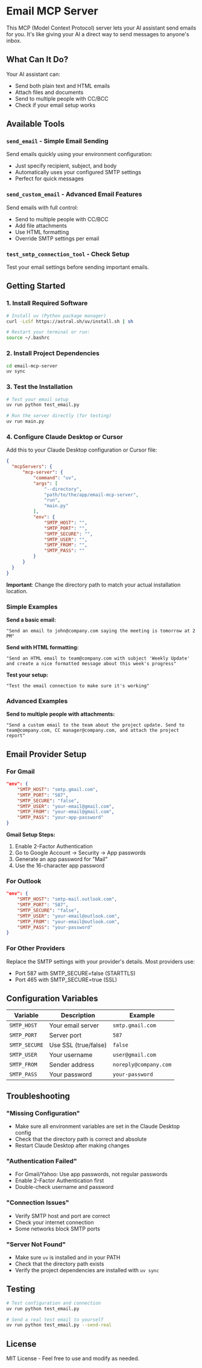 # Email MCP Server

This MCP (Model Context Protocol) server lets your AI assistant send emails for you. It's like giving your AI a direct way to send messages to anyone's inbox.

## What Can It Do?

Your AI assistant can:

- Send both plain text and HTML emails
- Attach files and documents
- Send to multiple people with CC/BCC
- Check if your email setup works

## Available Tools

### `send_email` - Simple Email Sending
Send emails quickly using your environment configuration:
- Just specify recipient, subject, and body
- Automatically uses your configured SMTP settings
- Perfect for quick messages

### `send_custom_email` - Advanced Email Features
Send emails with full control:
- Send to multiple people with CC/BCC
- Add file attachments
- Use HTML formatting
- Override SMTP settings per email

### `test_smtp_connection_tool` - Check Setup
Test your email settings before sending important emails.

## Getting Started

### 1. Install Required Software

```bash
# Install uv (Python package manager)
curl -LsSf https://astral.sh/uv/install.sh | sh

# Restart your terminal or run:
source ~/.bashrc
```

### 2. Install Project Dependencies

```bash
cd email-mcp-server
uv sync
```

### 3. Test the Installation

```bash
# Test your email setup
uv run python test_email.py

# Run the server directly (for testing)
uv run main.py
```

### 4. Configure Claude Desktop or Cursor

Add this to your Claude Desktop configuration or Cursor file:
```json
{
  "mcpServers": {
      "mcp-server": {
          "command": "uv",
          "args": [
              "--directory",
              "path/to/the/app/email-mcp-server",
              "run",
              "main.py"
          ],
          "env": {
              "SMTP_HOST": "",
              "SMTP_PORT": "",
              "SMTP_SECURE": "",
              "SMTP_USER": "",
              "SMTP_FROM": "",
              "SMTP_PASS": ""
          }
      }
  }
}
```

**Important**: Change the directory path to match your actual installation location.

### Simple Examples

**Send a basic email:**
```
"Send an email to john@company.com saying the meeting is tomorrow at 2 PM"
```

**Send with HTML formatting:**
```
"Send an HTML email to team@company.com with subject 'Weekly Update' and create a nice formatted message about this week's progress"
```

**Test your setup:**
```
"Test the email connection to make sure it's working"
```

### Advanced Examples

**Send to multiple people with attachments:**
```
"Send a custom email to the team about the project update. Send to team@company.com, CC manager@company.com, and attach the project report"
```

## Email Provider Setup

### For Gmail
```json
"env": {
    "SMTP_HOST": "smtp.gmail.com",
    "SMTP_PORT": "587",
    "SMTP_SECURE": "false",
    "SMTP_USER": "your-email@gmail.com",
    "SMTP_FROM": "your-email@gmail.com",
    "SMTP_PASS": "your-app-password"
}
```

**Gmail Setup Steps:**
1. Enable 2-Factor Authentication
2. Go to Google Account → Security → App passwords
3. Generate an app password for "Mail"
4. Use the 16-character app password

### For Outlook
```json
"env": {
    "SMTP_HOST": "smtp-mail.outlook.com",
    "SMTP_PORT": "587",
    "SMTP_SECURE": "false",
    "SMTP_USER": "your-email@outlook.com",
    "SMTP_FROM": "your-email@outlook.com",
    "SMTP_PASS": "your-password"
}
```

### For Other Providers
Replace the SMTP settings with your provider's details. Most providers use:
- Port 587 with SMTP_SECURE=false (STARTTLS)
- Port 465 with SMTP_SECURE=true (SSL)

## Configuration Variables

| Variable | Description | Example |
|----------|-------------|---------|
| `SMTP_HOST` | Your email server | `smtp.gmail.com` |
| `SMTP_PORT` | Server port | `587` |
| `SMTP_SECURE` | Use SSL (true/false) | `false` |
| `SMTP_USER` | Your username | `user@gmail.com` |
| `SMTP_FROM` | Sender address | `noreply@company.com` |
| `SMTP_PASS` | Your password | `your-password` |

## Troubleshooting

### "Missing Configuration"
- Make sure all environment variables are set in the Claude Desktop config
- Check that the directory path is correct and absolute
- Restart Claude Desktop after making changes

### "Authentication Failed"
- For Gmail/Yahoo: Use app passwords, not regular passwords
- Enable 2-Factor Authentication first
- Double-check username and password

### "Connection Issues"
- Verify SMTP host and port are correct
- Check your internet connection
- Some networks block SMTP ports

### "Server Not Found"
- Make sure `uv` is installed and in your PATH
- Check that the directory path exists
- Verify the project dependencies are installed with `uv sync`

## Testing

```bash
# Test configuration and connection
uv run python test_email.py

# Send a real test email to yourself
uv run python test_email.py --send-real
```


## License

MIT License - Feel free to use and modify as needed.
